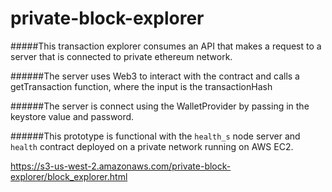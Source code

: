 # private-block-explorer

#####This transaction explorer consumes an API that makes a request to a server that is connected to private ethereum network.

######The server uses Web3 to interact with the contract and calls a getTransaction function, where the input is the transactionHash 

######The server is connect using the WalletProvider by passing in the keystore value and password.

######This prototype is functional with the `health_s` node server and `health` contract deployed on a private network running on AWS EC2.

https://s3-us-west-2.amazonaws.com/private-block-explorer/block_explorer.html 
